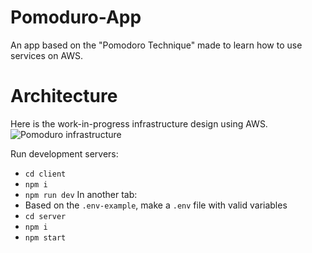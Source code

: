 # Pomoduro-App
An app based on the "Pomodoro Technique" made to learn how to use services on AWS.

# Architecture
Here is the work-in-progress infrastructure design using AWS.
![Pomoduro infrastructure](https://github.com/JowiAoun/Pomoduro/assets/83415433/95239dd9-8231-4738-88b9-4e49a5e8aab1)


Run development servers:
- `cd client`
- `npm i`
- `npm run dev`
In another tab:
- Based on the `.env-example`, make a `.env` file with valid variables
- `cd server`
- `npm i`
- `npm start`
